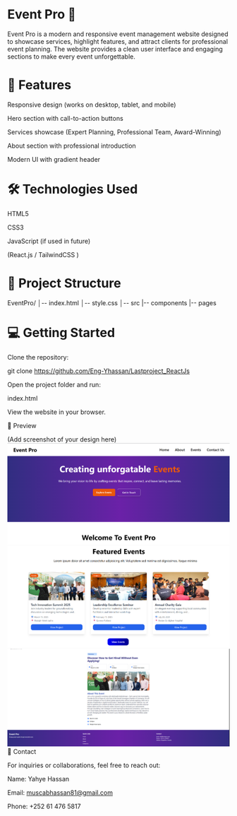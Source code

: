 # Event Pro 🎉

Event Pro is a modern and responsive event management website designed to showcase services, highlight features, and attract clients for professional event planning. The website provides a clean user interface and engaging sections to make every event unforgettable.

# 🚀 Features

Responsive design (works on desktop, tablet, and mobile)

Hero section with call-to-action buttons

Services showcase (Expert Planning, Professional Team, Award-Winning)

About section with professional introduction

Modern UI with gradient header

# 🛠️ Technologies Used

HTML5

CSS3

JavaScript (if used in future)

(React.js  / TailwindCSS )

# 📂 Project Structure
EventPro/
│-- index.html
│-- style.css
│-- src
|-- components
|-- pages

# 💻 Getting Started

Clone the repository:

git clone https://github.com/Eng-Yhassan/Lastproject_ReactJs


Open the project folder and run:

index.html


View the website in your browser.

📸 Preview

(Add screenshot of your design here)
![alt text](/src//images/readmeImages/image.png)
![alt text](/src//images/readmeImages/image-1.png)
![alt text](/src//images/readmeImages/image-2.png)
📩 Contact

For inquiries or collaborations, feel free to reach out:

Name: Yahye Hassan

Email: muscabhassan81@gmail.com

Phone: +252 61 476 5817
